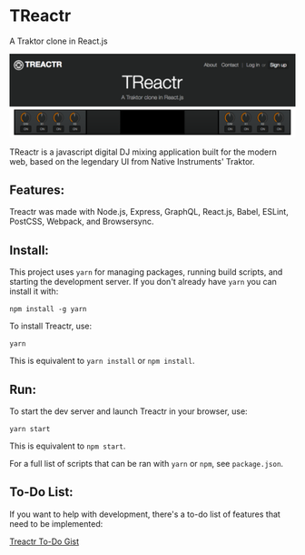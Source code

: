 # TReactr
A Traktor clone in React.js

<a href="https://treactr.herokuapp.com"><img src="public/screenshot.png"></img></a>

TReactr is a javascript digital DJ mixing application built for the modern web, based on the legendary UI from Native Instruments' Traktor.

## Features:
Treactr was made with Node.js, Express, GraphQL, React.js, Babel, ESLint, PostCSS, Webpack, and Browsersync.

## Install:
This project uses `yarn` for managing packages, running build scripts, and starting the development server.
If you don't already have `yarn` you can install it with:

    npm install -g yarn

To install Treactr, use:

    yarn

This is equivalent to `yarn install` or `npm install`.

## Run:
To start the dev server and launch Treactr in your browser, use:

    yarn start

This is equivalent to `npm start`.

For a full list of scripts that can be ran with `yarn` or `npm`, see `package.json`.

## To-Do List:
  If you want to help with development, there's a to-do list of features that need to be implemented:

  <a href="https://gist.github.com/kevinchau321/7d64516debdfeb31257169e521135d63"> Treactr To-Do Gist </a>
